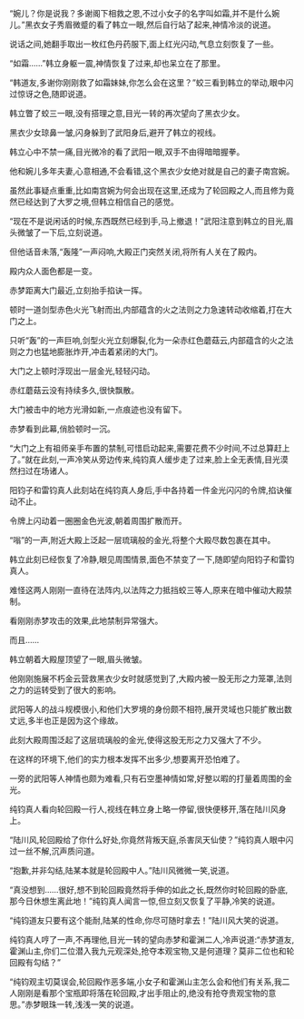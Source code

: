 
“婉儿？你是说我？多谢阁下相救之恩,不过小女子的名字叫如霜,并不是什么婉儿。”黑衣女子秀眉微蹙的看了韩立一眼,然后自行站了起来,神情冷淡的说道。

说话之间,她翻手取出一枚红色丹药服下,面上红光闪动,气息立刻恢复了一些。

“如霜……”韩立身躯一震,神情恢复了过来,却也呆立在了那里。

“韩道友,多谢你刚刚救了如霜妹妹,你怎么会在这里？”蛟三看到韩立的举动,眼中闪过惊讶之色,随即说道。

韩立瞥了蛟三一眼,没有搭理之意,目光一转的再次望向了黑衣少女。

黑衣少女琼鼻一皱,闪身躲到了武阳身后,避开了韩立的视线。

韩立心中不禁一痛,目光微冷的看了武阳一眼,双手不由得暗暗握拳。

他和婉儿多年夫妻,心意相通,不会看错,这个黑衣少女绝对就是自己的妻子南宫婉。

虽然此事疑点重重,比如南宫婉为何会出现在这里,还成为了轮回殿之人,而且修为竟然已经达到了大罗之境,但韩立相信自己的感觉。

“现在不是说闲话的时候,东西既然已经到手,马上撤退！”武阳注意到韩立的目光,眉头微皱了一下后,立刻说道。

但他话音未落,“轰隆”一声闷响,大殿正门突然关闭,将所有人关在了殿内。

殿内众人面色都是一变。

赤梦距离大门最近,立刻抬手掐诀一挥。

顿时一道剑型赤色火光飞射而出,内部蕴含的火之法则之力急速转动收缩着,打在大门之上。

只听“轰”的一声巨响,剑型火光立刻爆裂,化为一朵赤红色蘑菇云,内部蕴含的火之法则之力也猛地膨胀炸开,冲击着紧闭的大门。

大门之上顿时浮现出一层金光,轻轻闪动。

赤红蘑菇云没有持续多久,很快飘散。

大门被击中的地方光滑如新,一点痕迹也没有留下。

赤梦看到此幕,俏脸顿时一沉。

“大门之上有祖师亲手布置的禁制,可惜启动起来,需要花费不少时间,不过总算赶上了。”就在此刻,一声冷笑从旁边传来,纯钧真人缓步走了过来,脸上全无表情,目光漠然扫过在场诸人。

阳钧子和雷钧真人此刻站在纯钧真人身后,手中各持着一件金光闪闪的令牌,掐诀催动不止。

令牌上闪动着一圈圈金色光波,朝着周围扩散而开。

“嗡”的一声,附近大殿上泛起一层琉璃般的金光,将整个大殿尽数包裹在其中。

韩立此刻已经恢复了冷静,眼见周围情景,面色不禁变了一下,随即望向阳钧子和雷钧真人。

难怪这两人刚刚一直待在法阵内,以法阵之力抵挡蛟三等人,原来在暗中催动大殿禁制。

看刚刚赤梦攻击的效果,此地禁制异常强大。

而且……

韩立朝着大殿屋顶望了一眼,眉头微皱。

他刚刚施展不朽金云营救黑衣少女时就感觉到了,大殿内被一股无形之力笼罩,法则之力的运转受到了很大的影响。

武阳等人的战斗规模很小,和他们大罗境的身份颇不相符,展开灵域也只能扩散出数丈远,多半也正是因为这个缘故。

此刻大殿周围泛起了这层琉璃般的金光,使得这股无形之力又强大了不少。

在这样的环境下,他们的实力根本发挥不出多少,想要离开恐怕难了。

一旁的武阳等人神情也颇为难看,只有石空墨神情如常,好整以暇的打量着周围的金光。

纯钧真人看向轮回殿一行人,视线在韩立身上略一停留,很快便移开,落在陆川风身上。

“陆川风,轮回殿给了你什么好处,你竟然背叛天庭,杀害凤天仙使？”纯钧真人眼中闪过一丝不解,沉声质问道。

“抱歉,并非勾结,陆某本就是轮回殿中人。”陆川风微微一笑,说道。

“真没想到……很好,想不到轮回殿竟然将手伸的如此之长,既然你时轮回殿的卧底,那今日休想生离此地！”纯钧真人闻言一惊,但立刻又恢复了平静,冷笑的说道。

“纯钧道友只要有这个能耐,陆某的性命,你尽可随时拿去！”陆川风大笑的说道。

纯钧真人哼了一声,不再理他,目光一转的望向赤梦和霍渊二人,冷声说道:“赤梦道友,霍渊山主,你们二位潜入我九元观深处,抢夺本观宝物,又是何道理？莫非二位也和轮回殿有勾结？”

“纯钧观主切莫误会,轮回殿作恶多端,小女子和霍渊山主怎么会和他们有关系,我二人刚刚是看那个宝瓶即将落在轮回殿,才出手阻止的,绝没有抢夺贵观宝物的意思。”赤梦眼珠一转,浅浅一笑的说道。